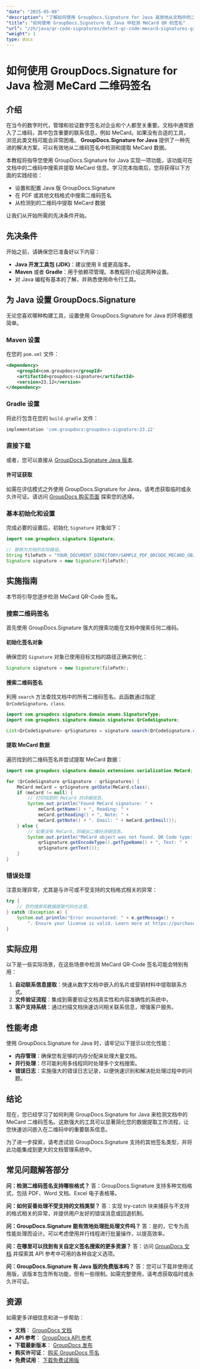```yaml
---
"date": "2025-05-08"
"description": "了解如何使用 GroupDocs.Signature for Java 高效地从文档中的二维码中检测和提取 MeCard 信息。简化您的数字签名验证流程。"
"title": "如何使用 GroupDocs.Signature 在 Java 中检测 MeCard QR 码签名"
"url": "/zh/java/qr-code-signatures/detect-qr-code-mecard-signatures-groupdocs-java/"
"weight": 1
type: docs
---
```

# 如何使用 GroupDocs.Signature for Java 检测 MeCard 二维码签名

## 介绍

在当今的数字时代，管理和验证数字签名对企业和个人都至关重要。文档中通常嵌入了二维码，其中包含重要的联系信息，例如 MeCard。如果没有合适的工具，浏览此类文档可能会非常困难。 **GroupDocs.Signature for Java** 提供了一种先进的解决方案，可以有效地从二维码签名中检测和提取 MeCard 数据。

本教程将指导您使用 GroupDocs.Signature for Java 实现一项功能，该功能可在文档中的二维码中搜索并提取 MeCard 信息。学习完本指南后，您将获得以下方面的实践经验：
- 设置和配置 Java 版 GroupDocs.Signature
- 在 PDF 或其他文档格式中搜索二维码签名
- 从检测到的二维码中提取 MeCard 数据

让我们从开始所需的先决条件开始。

## 先决条件

开始之前，请确保您已准备好以下内容：
- **Java 开发工具包 (JDK)**：建议使用 8 或更高版本。
- **Maven** 或者 **Gradle**：用于依赖项管理。本教程将介绍这两种设置。
- 对 Java 编程有基本的了解，并熟悉使用命令行工具。

## 为 Java 设置 GroupDocs.Signature

无论您喜欢哪种构建工具，设置使用 GroupDocs.Signature for Java 的环境都很简单。

### Maven 设置

在您的 `pom.xml` 文件：

```xml
<dependency>
    <groupId>com.groupdocs</groupId>
    <artifactId>groupdocs-signature</artifactId>
    <version>23.12</version>
</dependency>
```

### Gradle 设置

将此行包含在您的 `build.gradle` 文件：

```gradle
implementation 'com.groupdocs:groupdocs-signature:23.12'
```

### 直接下载

或者，您可以直接从 [GroupDocs.Signature Java 版本](https://releases。groupdocs.com/signature/java/).

#### 许可证获取

如需在评估模式之外使用 GroupDocs.Signature for Java，请考虑获取临时或永久许可证。请访问 [GroupDocs 购买页面](https://purchase.groupdocs.com/faqs/licensing) 探索您的选择。

### 基本初始化和设置

完成必要的设置后，初始化 `Signature` 对象如下：

```java
import com.groupdocs.signature.Signature;

// 替换为文档的实际路径。
String filePath = "YOUR_DOCUMENT_DIRECTORY/SAMPLE_PDF_QRCODE_MECARD_OBJECT";
Signature signature = new Signature(filePath);
```

## 实施指南

本节将引导您逐步检测 MeCard QR-Code 签名。

### 搜索二维码签名

首先使用 GroupDocs.Signature 强大的搜索功能在文档中搜索任何二维码。

#### 初始化签名对象

确保您的 `Signature` 对象已使用目标文档的路径正确实例化：

```java
Signature signature = new Signature(filePath);
```

#### 搜索二维码签名

利用 `search` 方法查找文档中的所有二维码签名。此函数通过指定 `QrCodeSignature。class`.

```java
import com.groupdocs.signature.domain.enums.SignatureType;
import com.groupdocs.signature.domain.signatures.QrCodeSignature;

List<QrCodeSignature> qrSignatures = signature.search(QrCodeSignature.class, SignatureType.QrCode);
```

#### 提取 MeCard 数据

遍历找到的二维码签名并尝试提取 MeCard 数据：

```java
import com.groupdocs.signature.domain.extensions.serialization.MeCard;

for (QrCodeSignature qrSignature : qrSignatures) {
    MeCard meCard = qrSignature.getData(MeCard.class);
    if (meCard != null) {
        // 打印找到的 MeCard 的详细信息。
        System.out.println("Found MeCard signature: " +
            meCard.getName() + ", Reading: " + 
            meCard.getReading() + ", Note: " + 
            meCard.getNote() + ". Email: " + meCard.getEmail());
    } else {
        // 如果没有 MeCard，则输出二维码详细信息。
        System.out.println("MeCard object was not found. QR Code type: " +
            qrSignature.getEncodeType().getTypeName() + ", Text: " +
            qrSignature.getText());
    }
}
```

### 错误处理

注意处理异常，尤其是与许可或不受支持的文档格式相关的异常：

```java
try {
    // 您的搜索和数据提取代码在这里。
} catch (Exception e) {
    System.out.println("Error encountered: " + e.getMessage() +
        ". Ensure your license is valid. Learn more at https://purchase.groupdocs.com/faqs/licensing。");
}
```

## 实际应用

以下是一些实际场景，在这些场景中检测 MeCard QR-Code 签名可能会特别有用：
1. **自动联系信息提取**：快速从数字文档中嵌入的名片或营销材料中提取联系方式。
2. **文件验证流程**：集成到需要验证文档真实性和内容准确性的系统中。
3. **客户支持系统**：通过扫描文档快速访问相关联系信息，增强客户服务。

## 性能考虑

使用 GroupDocs.Signature for Java 时，请牢记以下提示以优化性能：
- **内存管理**：确保您有足够的内存分配来处理大量文档。
- **并行处理**：尽可能利用多线程同时处理多个文档搜索。
- **错误日志**：实施强大的错误日志记录，以便快速识别和解决批处理过程中的问题。

## 结论

现在，您已经学习了如何利用 GroupDocs.Signature for Java 来检测文档中的 MeCard 二维码签名。这款强大的工具可以显著简化您的数据提取工作流程，让您快速访问嵌入在二维码中的重要联系信息。

为了进一步探索，请考虑试验 GroupDocs.Signature 支持的其他签名类型，并将此功能集成到更大的文档管理系统中。

## 常见问题解答部分

**问：检测二维码签名支持哪些格式？**
答：GroupDocs.Signature 支持多种文档格式，包括 PDF、Word 文档、Excel 电子表格等。

**问：如何妥善处理不受支持的文档类型？**
答：实现 try-catch 块来捕获与不支持的格式相关的异常，并提供用户友好的错误消息或回退机制。

**问：GroupDocs.Signature 能有效地处理批处理文件吗？**
答：是的，它专为高性能处理而设计。可以考虑使用并行线程进行批量操作，以提高效率。

**问：在哪里可以找到有关自定义签名搜索的更多资源？**
答：访问 [GroupDocs 文档](https://docs.groupdocs.com/signature/java/) 并探索其 API 参考中可用的各种自定义选项。

**问：GroupDocs.Signature 有 Java 版的免费版本吗？**
答：您可以下载并使用试用版，该版本包含所有功能，但有一些限制。如需完整使用，请考虑获取临时或永久许可证。

## 资源

如需更多详细信息和进一步帮助：
- **文档**： [GroupDocs 文档](https://docs.groupdocs.com/signature/java/)
- **API 参考**： [GroupDocs API 参考](https://reference.groupdocs.com/signature/java/)
- **下载最新版本**： [GroupDocs 发布](https://releases.groupdocs.com/signature/java/)
- **购买许可证**： [购买 GroupDocs 签名](https://purchase.groupdocs.com/buy)
- **免费试用**： [下载免费试用版](https://releases.groupdocs.com/signature/java/)